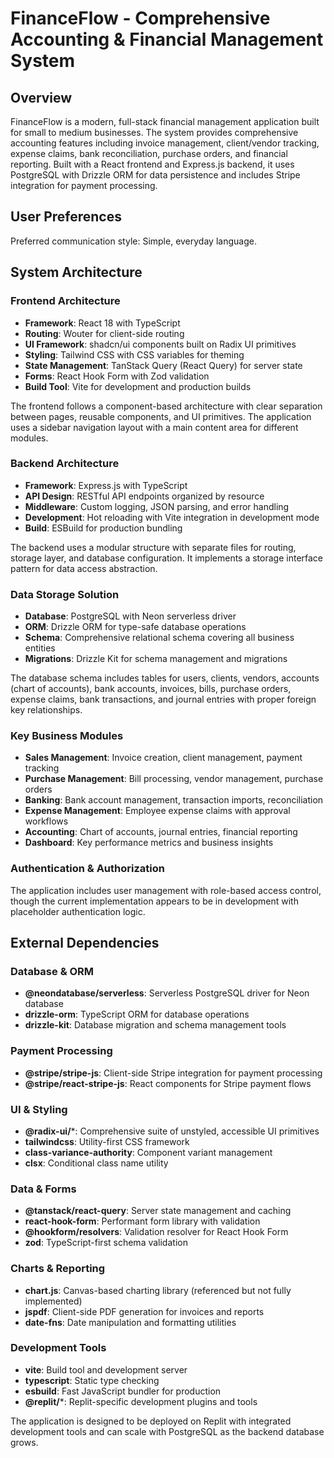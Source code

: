 # FinanceFlow - Comprehensive Accounting & Financial Management System

## Overview

FinanceFlow is a modern, full-stack financial management application built for small to medium businesses. The system provides comprehensive accounting features including invoice management, client/vendor tracking, expense claims, bank reconciliation, purchase orders, and financial reporting. Built with a React frontend and Express.js backend, it uses PostgreSQL with Drizzle ORM for data persistence and includes Stripe integration for payment processing.

## User Preferences

Preferred communication style: Simple, everyday language.

## System Architecture

### Frontend Architecture
- **Framework**: React 18 with TypeScript
- **Routing**: Wouter for client-side routing
- **UI Framework**: shadcn/ui components built on Radix UI primitives
- **Styling**: Tailwind CSS with CSS variables for theming
- **State Management**: TanStack Query (React Query) for server state
- **Forms**: React Hook Form with Zod validation
- **Build Tool**: Vite for development and production builds

The frontend follows a component-based architecture with clear separation between pages, reusable components, and UI primitives. The application uses a sidebar navigation layout with a main content area for different modules.

### Backend Architecture
- **Framework**: Express.js with TypeScript
- **API Design**: RESTful API endpoints organized by resource
- **Middleware**: Custom logging, JSON parsing, and error handling
- **Development**: Hot reloading with Vite integration in development mode
- **Build**: ESBuild for production bundling

The backend uses a modular structure with separate files for routing, storage layer, and database configuration. It implements a storage interface pattern for data access abstraction.

### Data Storage Solution
- **Database**: PostgreSQL with Neon serverless driver
- **ORM**: Drizzle ORM for type-safe database operations
- **Schema**: Comprehensive relational schema covering all business entities
- **Migrations**: Drizzle Kit for schema management and migrations

The database schema includes tables for users, clients, vendors, accounts (chart of accounts), bank accounts, invoices, bills, purchase orders, expense claims, bank transactions, and journal entries with proper foreign key relationships.

### Key Business Modules
- **Sales Management**: Invoice creation, client management, payment tracking
- **Purchase Management**: Bill processing, vendor management, purchase orders
- **Banking**: Bank account management, transaction imports, reconciliation
- **Expense Management**: Employee expense claims with approval workflows
- **Accounting**: Chart of accounts, journal entries, financial reporting
- **Dashboard**: Key performance metrics and business insights

### Authentication & Authorization
The application includes user management with role-based access control, though the current implementation appears to be in development with placeholder authentication logic.

## External Dependencies

### Database & ORM
- **@neondatabase/serverless**: Serverless PostgreSQL driver for Neon database
- **drizzle-orm**: TypeScript ORM for database operations
- **drizzle-kit**: Database migration and schema management tools

### Payment Processing
- **@stripe/stripe-js**: Client-side Stripe integration for payment processing
- **@stripe/react-stripe-js**: React components for Stripe payment flows

### UI & Styling
- **@radix-ui/***: Comprehensive suite of unstyled, accessible UI primitives
- **tailwindcss**: Utility-first CSS framework
- **class-variance-authority**: Component variant management
- **clsx**: Conditional class name utility

### Data & Forms
- **@tanstack/react-query**: Server state management and caching
- **react-hook-form**: Performant form library with validation
- **@hookform/resolvers**: Validation resolver for React Hook Form
- **zod**: TypeScript-first schema validation

### Charts & Reporting
- **chart.js**: Canvas-based charting library (referenced but not fully implemented)
- **jspdf**: Client-side PDF generation for invoices and reports
- **date-fns**: Date manipulation and formatting utilities

### Development Tools
- **vite**: Build tool and development server
- **typescript**: Static type checking
- **esbuild**: Fast JavaScript bundler for production
- **@replit/***: Replit-specific development plugins and tools

The application is designed to be deployed on Replit with integrated development tools and can scale with PostgreSQL as the backend database grows.